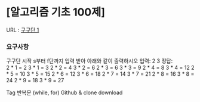# [알고리즘 기초 100제] 

URL : [구구단 1](https://www.youtube.com/watch?v=gcjG-BMwI5s&list=PLVoihNyHW4xkm_KJ8_N8X7F6EQP4uSRyR&index=16)

### 요구사항 

구구단 시작 s부터 f단까지 입력 받아 아래와 같이 출력하시오
입력: 2 3
정답:  
2 * 1 = 2    3 * 1 = 3
2 * 2 = 4    3 * 2 = 6
2 * 3 = 6    3 * 3 = 9
2 * 4 = 8    3 * 4 = 12
2 * 5 = 10  3 * 5 = 15
2 * 6 = 12  3 * 6 = 18
2 * 7 = 14  3 * 7 = 21
2 * 8 = 16  3 * 8 = 24
2 * 9 = 18  3 * 9 = 27

Tag
반복문 (while, for) 
Github & clone download